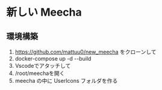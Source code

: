 # 新しい Meecha

## 環境構築
1. https://github.com/mattuu0/new_meecha をクローンして
2. docker-compose up -d --build
3. Vscodeでアタッチして
4. /root/meechaを開く
5. meecha の中に UserIcons フォルダを作る